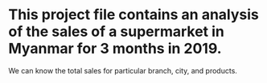 # This project file  contains an analysis of the sales of a supermarket in Myanmar for 3 months in 2019.
We can know the total sales for particular branch, city, and products.
